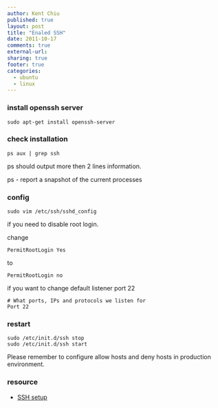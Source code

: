 ```yaml
---
author: Kent Chiu
published: true
layout: post
title: "Enaled SSH"
date: 2011-10-17
comments: true
external-url:
sharing: true
footer: true
categories:
  - ubuntu
  - linux
---
```




### install openssh server

```
sudo apt-get install openssh-server
```

### check installation

```
ps aux | grep ssh
```

ps should output more then 2 lines information.

ps - report a snapshot of the current processes

### config

```
sudo vim /etc/ssh/sshd_config
```

if you need to disable root login.

change

```
PermitRootLogin Yes 
```

to

```
PermitRootLogin no
```

if you want to change default listener port 22

```
# What ports, IPs and protocols we listen for 
Port 22 
```

### restart

```
sudo /etc/init.d/ssh stop
sudo /etc/init.d/ssh start
```

Please remember to configure allow hosts and deny hosts in production
environment.

### resource

-   [SSH
    setup](http://blog.udn.com/nigerchen/2262865 "http://blog.udn.com/nigerchen/2262865")


